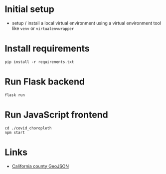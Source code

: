 # Initial setup
- setup / install a local virtual environment using a virtual environment tool like `venv` or `virtualenvwrapper`

# Install requirements
`pip install -r requirements.txt`

# Run Flask backend
`flask run`

# Run JavaScript frontend
```
cd ./covid_choropleth
npm start
```

# Links
 - [California county GeoJSON](https://wifire-data.sdsc.edu/nl/dataset/counties-in-california/resource/1dba9680-5ed6-4061-b070-165d394b0508?inner_span=True)